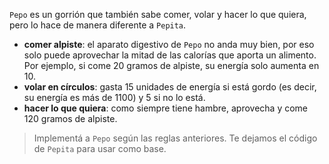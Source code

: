 `Pepo` es un gorrión que también sabe comer, volar y hacer lo que quiera, pero lo hace de manera diferente a `Pepita`.

* **comer alpiste**: el aparato digestivo de `Pepo` no anda muy bien, por eso solo puede aprovechar la mitad de las calorías que aporta un alimento. Por ejemplo, si come 20 gramos de alpiste, su energía solo aumenta en 10.
* **volar en círculos**: gasta 15 unidades de energía si está gordo (es decir, su energía es más de 1100) y 5 si no lo está.
* **hacer lo que quiera**: como siempre tiene hambre, aprovecha y come 120 gramos de alpiste.

> Implementá a `Pepo` según las reglas anteriores. Te dejamos el código de `Pepita` para usar como base.